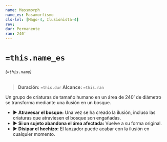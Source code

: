 ```yaml
---
name: Massmorph
name_es: Masamorfismo
cls-lvl: [Mago-4, Ilusionista-4]
rev: 
dur: Permanente
ran: 240’
---
```

# `=this.name_es`
###### (`=this.name`)

>**Duración:** `=this.dur`
>**Alcance:** `=this.ran`

Un grupo de criaturas de tamaño humano en un área de 240’ de diámetro se transforma mediante una ilusión en un bosque.
- ▶ **Atravesar el bosque:** Una vez se ha creado la ilusión, incluso las criaturas que atraviesen el bosque son engañadas.
- ▶ **Si un sujeto abandona el área afectada:** Vuelve a su forma original.
- ▶ **Disipar el hechizo:** El lanzador puede acabar con la ilusión en cualquier momento.